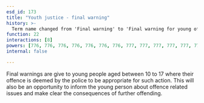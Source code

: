 ```yaml
---
esd_id: 173
title: "Youth justice - final warning"
history: >-
  Term name changed from 'Final warning' to 'Final warning for young offenders' and scope notes added in version 2.02. Term name changed from 'Final warning for young offenders' to 'Youth justice - final warning' in version 3.00.
function: 22
interactions: [8]
powers: [776, 776, 776, 776, 776, 776, 776, 777, 777, 777, 777, 777, 777, 777, 778, 778, 778, 778, 778, 778, 778]
internal: false

---
```


Final warnings are give to young people aged between 10 to 17 where their offence is deemed by the police to be appropriate for such action. This will also be an opportunity to inform the young person about offence related issues and make clear the consequences of further offending.


